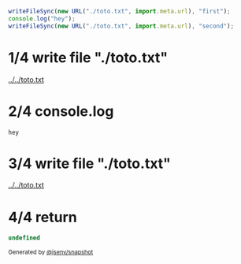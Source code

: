 ```js
writeFileSync(new URL("./toto.txt", import.meta.url), "first");
console.log("hey");
writeFileSync(new URL("./toto.txt", import.meta.url), "second");
```

# 1/4 write file "./toto.txt"

[../../toto.txt](./11_write_same_file_not_grouped_and_out/toto.txt)

# 2/4 console.log

```console
hey
```

# 3/4 write file "./toto.txt"

[../../toto.txt](./11_write_same_file_not_grouped_and_out/toto_1.txt)

# 4/4 return

```js
undefined
```

<sub>
  Generated by <a href="https://github.com/jsenv/core/tree/main/packages/independent/snapshot">@jsenv/snapshot</a>
</sub>